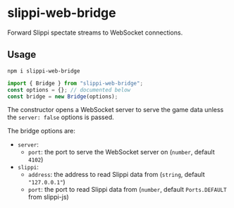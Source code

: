 # slippi-web-bridge

Forward Slippi spectate streams to WebSocket connections.

## Usage

`npm i slippi-web-bridge`

```js
import { Bridge } from "slippi-web-bridge";
const options = {}; // documented below
const bridge = new Bridge(options);
```

The constructor opens a WebSocket server to serve the game data unless the `server: false` options is passed.

The bridge options are:
- `server`:
  * `port`: the port to serve the WebSocket server on (`number`, default `4102`)
- `slippi`:
  * `address`: the address to read Slippi data from (`string`, default `"127.0.0.1"`)
  * `port`: the port to read Slippi data from (`number`, default `Ports.DEFAULT` from slippi-js)
